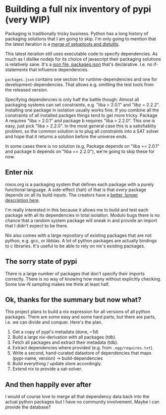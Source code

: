 # Building a full nix inventory of pypi (very WIP)

Packaging is traditionally tricky business. Python has a long history
of packaging solutions that I am going to skip. I'm only going to
mention that the latest iteration is a [merge of setuptools and
distutils](https://pythonhosted.org/setuptools/merge.html).

This latest iteration still uses executable code to specify
dependencies. As much as I dislike nodejs for its choice of javascript
their packaging solutions is relatively sane. It's a [json file,
packages.json](http://browsenpm.org/package.json) that's declarative.
I.e. no if-statements that influence dependencies.

`packages.json` contains one section for runtime-dependencies and one
for development-dependencies. That allows e.g. omitting the test tools
from the released version.

Specifying dependencies is only half the battle though: Almost all
packaging systems can set constraints, e.g. "liba > 2.0.1" and "libz =
2.2.2". Installing one package in isolation usually works fine. If you
combine all the constraints of all installed packges things tend to
get more tricky. Package A requires "liba > 2.0.1" and package b
requires "liba > 2.2.0". This one is easy, just pick "liba >
2.2.0". In the most general case this is a satisfiablity problem, so
the common solution is to plug all constraints into a SAT solver and
hope that it returns a solution before the universe ends.

In some cases there is no solution (e.g. Package depends on "liba ==
2.0.1" and package b depends on "liba == 2.2.0"), we're going to skip
these for now.

## Enter nix

nixos.org is a packaging system that defines each package with a
purely functional language. A side-effect (hah) of that is that
*every* package depends on all its build inputs. The creators have a
[better, longer description here](http://nixos.org/nixos/about.html).

I'm really interested in this because it allows me to build and test
each package with all its dependencies in total isolation. Modulo bugs
there is no chance that a random system package will sneak in and
provide an import that I didn't expect to be there.

Nix also comes with a large repository of existing packages that are
not python, e.g. gcc, or libblas. A lot of python packages are
actually bindings to c libraries. It's useful to be able to rely on
nix's existing packages.

## The sorry state of pypi

There is a large number of packages that don't specify their imports
correctly. There is no way of knowing how many without explicitly
checking. Some low-N sampling makes me think at least half.

## Ok, thanks for the summary but now what?

This project plans to build a nix expression for all versions of all
python packages. There are some easy and some hard parts, but there
are parts, i.e. we can divide and conquer. Here's the plan.

1. Get a copy of pypi's metadata (done, ~1d)
2. Build a large nix-derivation with all packages (tdb).
3. Fetch all packages and extract their metadata (tdb).
  1. Extract dependencies where provided (e.g. from `.egg/requires.txt`).
  2. Write a second, hand-curated datastore of dependencies that
     maps (pypi-name, version) -> build-dependencies
4. Build everything / update store accordingly.
5. Extend nix to provide a sat-solver.

## And then happily ever after

I would of course love to merge all that dependency data back into the
actual python packages but I have no community involvement. Maybe I
can provide the database?